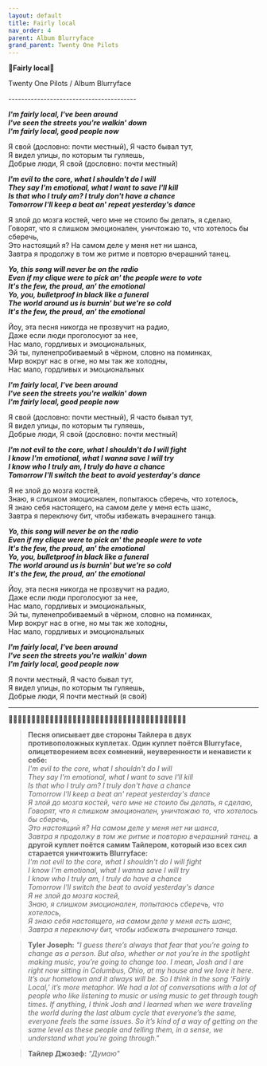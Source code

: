```yaml
---  
layout: default  
title: Fairly local  
nav_order: 4  
parent: Album Blurryface  
grand_parent: Twenty One Pilots  
---  
```


**👑Fairly local👑**
<p>
Twenty One Pilots / Album Blurryface
</p>  
----------------------------------------

**_I'm fairly local, I've been around  
I've seen the streets you're walkin' down  
I'm fairly local, good people now_**  

Я свой (дословно: почти местный), Я часто бывал тут,  
Я видел улицы, по которым ты гуляешь,  
Добрые люди, Я свой (дословно: почти местный)  

**_I'm evil to the core, what I shouldn't do I will  
They say I'm emotional, what I want to save I'll kill  
Is that who I truly am? I truly don't have a chance  
Tomorrow I'll keep a beat an' repeat yesterday's dance_**  

Я злой до мозга костей, чего мне не стоило бы делать, я сделаю,  
Говорят, что я слишком эмоционален, уничтожаю то, что хотелось бы сберечь,  
Это настоящий я? На самом деле у меня нет ни шанса,  
Завтра я продолжу в том же ритме и повторю вчерашний танец.  

**_Yo, this song will never be on the radio  
Even if my clique were to pick an' the people were to vote  
It's the few, the proud, an' the emotional  
Yo, you, bulletproof in black like a funeral  
The world around us is burnin' but we're so cold  
It's the few, the proud, an' the emotional_**  
  
Йоу, эта песня никогда не прозвучит на радио,  
Даже если люди проголосуют за нее,  
Нас мало, гордливых и эмоциональных,  
Эй ты, пуленепробиваемый в чёрном, словно на поминках,  
Мир вокруг нас в огне, но мы так же холодны,  
Нас мало, гордливых и эмоциональных  
  
**_I'm fairly local, I've been around  
I've seen the streets you're walkin' down  
I'm fairly local, good people now_**  

Я свой (дословно: почти местный), Я часто бывал тут,  
Я видел улицы, по которым ты гуляешь,  
Добрые люди, Я свой (дословно: почти местный)  

**_I'm not evil to the core, what I shouldn't do I will fight  
I know I'm emotional, what I wanna save I will try  
I know who I truly am, I truly do have a chance  
Tomorrow I'll switch the beat to avoid yesterday's dance_**  

Я не злой до мозга костей,  
Знаю, я слишком эмоционален, попытаюсь сберечь, что хотелось,  
Я знаю себя настоящего, на самом деле у меня есть шанс,  
Завтра я переключу бит, чтобы избежать вчерашнего танца.  

**_Yo, this song will never be on the radio  
Even if my clique were to pick an' the people were to vote  
It's the few, the proud, an' the emotional  
Yo, you, bulletproof in black like a funeral  
The world around us is burnin' but we're so cold  
It's the few, the proud, an' the emotional_**  

Йоу, эта песня никогда не прозвучит на радио,  
Даже если люди проголосуют за нее,  
Нас мало, гордливых и эмоциональных,  
Эй ты, пуленепробиваемый в чёрном, словно на поминках,  
Мир вокруг нас в огне, но мы так же холодны,  
Нас мало, гордливых и эмоциональных  
  
**_I'm fairly local, I've been around  
I've seen the streets you're walkin' down  
I'm fairly local, good people now_**  

Я почти местный, Я часто бывал тут,  
Я видел улицы, по которым ты гуляешь,  
Добрые люди, Я почти местный (я свой)  

--------------------------------------------------
🎈🎶🎈🎶🎈🎶🎈🎶🎈🎶🎈🎶🎈🎶🎈🎶🎈🎶🎈🎶🎈🎶🎈🎶🎈🎶🎈🎶🎈🎶🎈🎶🎈🎶🎈🎶🎈🎶🎈

> **Песня описывает две стороны Тайлера в двух противоположных куплетах. Один куплет поётся Blurryface, олицетворением всех сомнений, неуверенности и ненависти к себе:**  
_I'm evil to the core, what I shouldn't do I will  
They say I'm emotional, what I want to save I'll kill  
Is that who I truly am? I truly don't have a chance  
Tomorrow I'll keep a beat an' repeat yesterday's dance_  
_Я злой до мозга костей, чего мне не стоило бы делать, я сделаю,  
Говорят, что я слишком эмоционален, уничтожаю то, что хотелось бы сберечь,  
Это настоящий я? На самом деле у меня нет ни шанса,  
Завтра я продолжу в том же ритме и повторю вчерашний танец._
**а другой куплет поётся самим Тайлером, который изо всех сил старается уничтожить Blurryface:**  
_I'm not evil to the core, what I shouldn't do I will fight  
I know I'm emotional, what I wanna save I will try  
I know who I truly am, I truly do have a chance  
Tomorrow I'll switch the beat to avoid yesterday's dance  
Я не злой до мозга костей,  
Знаю, я слишком эмоционален, попытаюсь сберечь, что хотелось,  
Я знаю себя настоящего, на самом деле у меня есть шанс,  
Завтра я переключу бит, чтобы избежать вчерашнего танца._  


>  **Tyler Joseph:**  _"I guess there’s always that fear that you’re going to change as a person. But also, whether or not you’re in the spotlight making music, you’re going to change too. I mean, Josh and I are right now sitting in Columbus, Ohio, at my house and we love it here. It’s our hometown and it always will be. So I think in the song ‘Fairly Local,’ it’s more metaphor. We had a lot of conversations with a lot of people who like listening to music or using music to get through tough times. If anything, I think Josh and I learned when we were traveling the world during the last album cycle that everyone’s the same, everyone feels the same issues. So it’s kind of a way of getting on the same level as these people and telling them, in a sense, we understand what you’re going through."_  

> **Тайлер Джозеф:** _"Думаю"_
